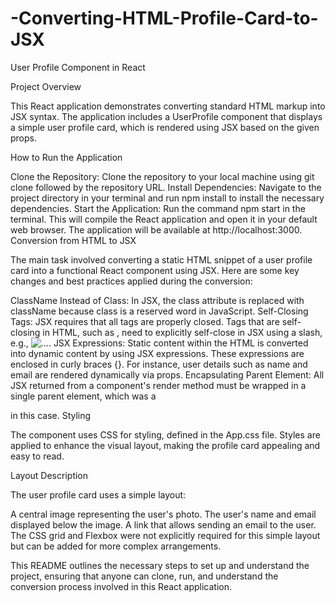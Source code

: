 # -Converting-HTML-Profile-Card-to-JSX

User Profile Component in React

Project Overview

This React application demonstrates converting standard HTML markup into JSX syntax. The application includes a UserProfile component that displays a simple user profile card, which is rendered using JSX based on the given props.

How to Run the Application

Clone the Repository:
Clone the repository to your local machine using git clone followed by the repository URL.
Install Dependencies:
Navigate to the project directory in your terminal and run npm install to install the necessary dependencies.
Start the Application:
Run the command npm start in the terminal. This will compile the React application and open it in your default web browser.
The application will be available at http://localhost:3000.
Conversion from HTML to JSX

The main task involved converting a static HTML snippet of a user profile card into a functional React component using JSX. Here are some key changes and best practices applied during the conversion:

ClassName Instead of Class: In JSX, the class attribute is replaced with className because class is a reserved word in JavaScript.
Self-Closing Tags: JSX requires that all tags are properly closed. Tags that are self-closing in HTML, such as <img>, need to explicitly self-close in JSX using a slash, e.g., <img src="..." alt="..." />.
JSX Expressions: Static content within the HTML is converted into dynamic content by using JSX expressions. These expressions are enclosed in curly braces {}. For instance, user details such as name and email are rendered dynamically via props.
Encapsulating Parent Element: All JSX returned from a component's render method must be wrapped in a single parent element, which was a <div> in this case.
Styling

The component uses CSS for styling, defined in the App.css file. Styles are applied to enhance the visual layout, making the profile card appealing and easy to read.

Layout Description

The user profile card uses a simple layout:

A central image representing the user's photo.
The user's name and email displayed below the image.
A link that allows sending an email to the user.
The CSS grid and Flexbox were not explicitly required for this simple layout but can be added for more complex arrangements.

This README outlines the necessary steps to set up and understand the project, ensuring that anyone can clone, run, and understand the conversion process involved in this React application.
